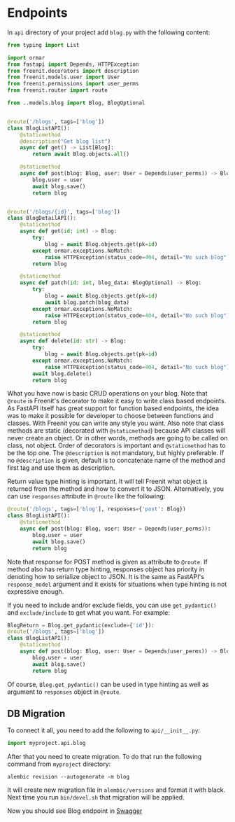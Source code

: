 # Endpoints

In `api` directory of your project add `blog.py` with the following content:
```py
from typing import List

import ormar
from fastapi import Depends, HTTPException
from freenit.decorators import description
from freenit.models.user import User
from freenit.permissions import user_perms
from freenit.router import route

from ..models.blog import Blog, BlogOptional


@route('/blogs', tags=['blog'])
class BlogListAPI():
    @staticmethod
    @description("Get blog list")
    async def get() -> List[Blog]:
        return await Blog.objects.all()

    @staticmethod
    async def post(blog: Blog, user: User = Depends(user_perms)) -> Blog:
        blog.user = user
        await blog.save()
        return blog


@route('/blogs/{id}', tags=['blog'])
class BlogDetailAPI():
    @staticmethod
    async def get(id: int) -> Blog:
        try:
            blog = await Blog.objects.get(pk=id)
        except ormar.exceptions.NoMatch:
            raise HTTPException(status_code=404, detail="No such blog")
        return blog

    @staticmethod
    async def patch(id: int, blog_data: BlogOptional) -> Blog:
        try:
            blog = await Blog.objects.get(pk=id)
            await blog.patch(blog_data)
        except ormar.exceptions.NoMatch:
            raise HTTPException(status_code=404, detail="No such blog")
        return blog

    @staticmethod
    async def delete(id: str) -> Blog:
        try:
            blog = await Blog.objects.get(pk=id)
        except ormar.exceptions.NoMatch:
            raise HTTPException(status_code=404, detail="No such blog")
        await blog.delete()
        return blog

```
What you have now is basic CRUD operations on your blog. Note that `@route` is
Freenit's decorator to make it easy to write class based endpoints. As FastAPI
itself has great support for function based endpoints, the idea was to make
it possible for developer to choose between functions and classes. With Freenit
you can write any style you want. Also note that class methods are static 
(decorated with `@staticmethod`) because API classes will never create an object. 
Or in other words, methods are going to be called on class, not object. Order of
decorators is important and `@staticmethod` has to be the top one. The
`@description` is not mandatory, but highly preferable. If no `@description` is
given, default is to concatenate name of the method and first tag and use them
as description.

Return value type hinting is important. It will tell Freenit what object is
returned from the method and how to convert it to JSON. Alternatively, you can
use `responses` attribute in `@route` like the following:
```py
@route('/blogs', tags=['blog'], responses={'post': Blog})
class BlogListAPI():
    @staticmethod
    async def post(blog: Blog, user: User = Depends(user_perms)):
        blog.user = user
        await blog.save()
        return blog
```
Note that response for POST method is given as attribute to `@route`. If method
also has return type hinting, responses object has priority in denoting how to
serialize object to JSON. It is the same as FastAPI's `response_model` argument
and it exists for situations when type hinting is not expressive enough.

If you need to include and/or exclude fields, you can use `get_pydantic()` and
`exclude/include` to get what you want. For example:
```py
BlogReturn = Blog.get_pydantic(exclude={'id'}):
@route('/blogs', tags=['blog'])
class BlogListAPI():
    @staticmethod
    async def post(blog: Blog, user: User = Depends(user_perms)) -> BlogReturn:
        blog.user = user
        await blog.save()
        return blog
```
Of course, `Blog.get_pydantic()` can be used in type hinting as well as argument 
to `responses` object in `@route`.


## DB Migration
To connect it all, you need to add the following to `api/__init__.py`:
```py
import myproject.api.blog
```

After that you need to create migration. To do that run the following command
from `myproject` directory:
```
alembic revision --autogenerate -m blog
```
It will create new migration file in `alembic/versions` and format it with 
black. Next time you run `bin/devel.sh` that migration will be applied.

Now you should see Blog endpoint in [Swagger](http://localhost:5000/api/v1)

